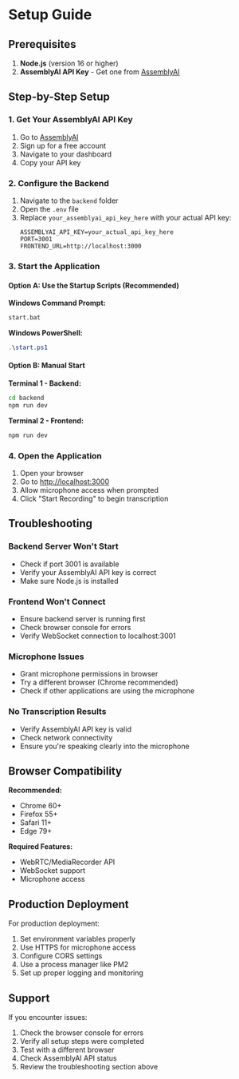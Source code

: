 # Setup Guide

## Prerequisites

1. **Node.js** (version 16 or higher)
2. **AssemblyAI API Key** - Get one from [AssemblyAI](https://www.assemblyai.com/)

## Step-by-Step Setup

### 1. Get Your AssemblyAI API Key

1. Go to [AssemblyAI](https://www.assemblyai.com/)
2. Sign up for a free account
3. Navigate to your dashboard
4. Copy your API key

### 2. Configure the Backend

1. Navigate to the `backend` folder
2. Open the `.env` file
3. Replace `your_assemblyai_api_key_here` with your actual API key:
   ```
   ASSEMBLYAI_API_KEY=your_actual_api_key_here
   PORT=3001
   FRONTEND_URL=http://localhost:3000
   ```

### 3. Start the Application

#### Option A: Use the Startup Scripts (Recommended)

**Windows Command Prompt:**
```bash
start.bat
```

**Windows PowerShell:**
```powershell
.\start.ps1
```

#### Option B: Manual Start

**Terminal 1 - Backend:**
```bash
cd backend
npm run dev
```

**Terminal 2 - Frontend:**
```bash
npm run dev
```

### 4. Open the Application

1. Open your browser
2. Go to [http://localhost:3000](http://localhost:3000)
3. Allow microphone access when prompted
4. Click "Start Recording" to begin transcription

## Troubleshooting

### Backend Server Won't Start
- Check if port 3001 is available
- Verify your AssemblyAI API key is correct
- Make sure Node.js is installed

### Frontend Won't Connect
- Ensure backend server is running first
- Check browser console for errors
- Verify WebSocket connection to localhost:3001

### Microphone Issues
- Grant microphone permissions in browser
- Try a different browser (Chrome recommended)
- Check if other applications are using the microphone

### No Transcription Results
- Verify AssemblyAI API key is valid
- Check network connectivity
- Ensure you're speaking clearly into the microphone

## Browser Compatibility

**Recommended:**
- Chrome 60+
- Firefox 55+
- Safari 11+
- Edge 79+

**Required Features:**
- WebRTC/MediaRecorder API
- WebSocket support
- Microphone access

## Production Deployment

For production deployment:

1. Set environment variables properly
2. Use HTTPS for microphone access
3. Configure CORS settings
4. Use a process manager like PM2
5. Set up proper logging and monitoring

## Support

If you encounter issues:

1. Check the browser console for errors
2. Verify all setup steps were completed
3. Test with a different browser
4. Check AssemblyAI API status
5. Review the troubleshooting section above